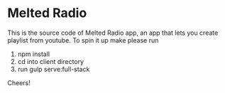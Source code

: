 # Melted Radio

This is the source code of Melted Radio app, an app that lets you create playlist from youtube.
To spin it up make please run

1. npm install
2. cd into client directory
3. run gulp serve:full-stack

Cheers!
